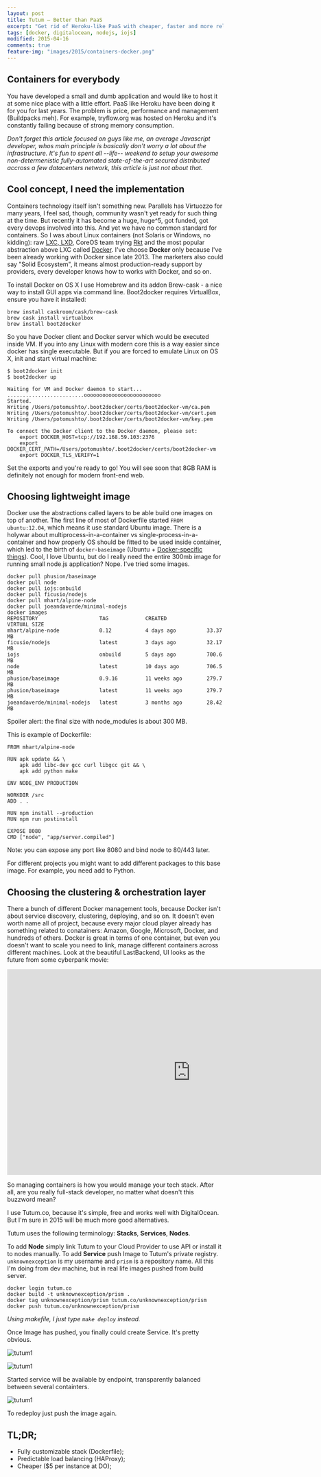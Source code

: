 ```yaml
---
layout: post
title: Tutum — Better than PaaS
excerpt: "Get rid of Heroku-like PaaS with cheaper, faster and more reliable favorite cloud providers"
tags: [docker, digitalocean, nodejs, iojs]
modified: 2015-04-16
comments: true
feature-img: "images/2015/containers-docker.png"
---
```


## Containers for everybody

You have developed a small and dumb application and would like to host it at some nice place with a little effort. PaaS like Heroku have been doing it for you for last years.
The problem is price, performance and management (Buildpacks meh). For example, tryflow.org was hosted on Heroku and it's constantly failing because of strong memory consumption.

*Don't forget this article focused on guys like me, an average Javascript developer, whos main principle is basically don't worry a lot about the infrastructure.
It's fun to spent all --life-- weekend to setup your awesome non-determenistic fully-automated state-of-the-art secured distributed accross a few datacenters network, this article is just not about that.*

## Cool concept, I need the implementation

Containers technology itself isn't something new. Parallels has Virtuozzo for many years, I feel sad, though, community wasn't yet ready for such thing at the time.
But recently it has become a huge, huge^5, got funded, got every devops involved into this. And yet we have no common standard for containers.
So I was about Linux containers (not Solaris or Windows, no kidding): raw [LXC, LXD](https://linuxcontainers.org/), CoreOS team trying [Rkt](https://github.com/coreos/rkt) and the most popular abstraction above LXC called [Docker](https://docker.io). I've choose **Docker** only because I've been already working with Docker since late 2013. The marketers also could say "Solid Ecosystem", it means almost production-ready support by providers, every developer knows how to works with Docker, and so on.

To install Docker on OS X I use Homebrew and its addon Brew-cask - a nice way to install GUI apps via command line. Boot2docker requires VirtualBox, ensure you have it installed:

```
brew install caskroom/cask/brew-cask
brew cask install virtualbox
brew install boot2docker
```

So you have Docker client and Docker server which would be executed inside VM. If you into any Linux with modern core this is a way easier since docker has single executable. But if you are forced to emulate Linux on OS X, init and start virtual machine:

```
$ boot2docker init
$ boot2docker up

Waiting for VM and Docker daemon to start...
.........................ooooooooooooooooooooooooo
Started.
Writing /Users/potomushto/.boot2docker/certs/boot2docker-vm/ca.pem
Writing /Users/potomushto/.boot2docker/certs/boot2docker-vm/cert.pem
Writing /Users/potomushto/.boot2docker/certs/boot2docker-vm/key.pem

To connect the Docker client to the Docker daemon, please set:
    export DOCKER_HOST=tcp://192.168.59.103:2376
    export DOCKER_CERT_PATH=/Users/potomushto/.boot2docker/certs/boot2docker-vm
    export DOCKER_TLS_VERIFY=1
```
Set the exports and you're ready to go! You will see soon that 8GB RAM is definitely not enough for modern front-end web.

## Choosing lightweight image

Docker use the abstractions called layers to be able build one images on top of another. The first line of most of Dockerfile started `FROM ubuntu:12.04`, which means it use standard Ubuntu image. There is a holywar about multiprocess-in-a-container vs single-process-in-a-container and how properly OS should be fitted to be used inside container, which led to the birth of `docker-baseimage` (Ubuntu + [Docker-specific things](https://registry.hub.docker.com/u/phusion/baseimage/)). Cool, I love Ubuntu, but do I really need the entire 300mb image for running small node.js application? Nope. I've tried some images.

```
docker pull phusion/baseimage
docker pull node
docker pull iojs:onbuild
docker pull ficusio/nodejs
docker pull mhart/alpine-node
docker pull joeandaverde/minimal-nodejs
docker images
REPOSITORY                    TAG            CREATED             VIRTUAL SIZE
mhart/alpine-node             0.12           4 days ago          33.37 MB
ficusio/nodejs                latest         3 days ago          32.17 MB
iojs                          onbuild        5 days ago          700.6 MB
node                          latest         10 days ago         706.5 MB
phusion/baseimage             0.9.16         11 weeks ago        279.7 MB
phusion/baseimage             latest         11 weeks ago        279.7 MB
joeandaverde/minimal-nodejs   latest         3 months ago        28.42 MB
```

Spoiler alert: the final size with node_modules is about 300 MB.

This is example of Dockerfile:

```
FROM mhart/alpine-node

RUN apk update && \
    apk add libc-dev gcc curl libgcc git && \
    apk add python make

ENV NODE_ENV PRODUCTION

WORKDIR /src
ADD . .

RUN npm install --production
RUN npm run postinstall

EXPOSE 8080
CMD ["node", "app/server.compiled"]
```
Note: you can expose any port like 8080 and bind node to 80/443 later.

For different projects you might want to add different packages to this base image. For example, you need add to Python.

## Choosing the clustering & orchestration layer

There a bunch of different Docker management tools, because Docker isn't about service discovery, clustering, deploying, and so on.
It doesn't even worth name all of project, because every major cloud player already has something related to conatainers: Amazon, Google, Microsoft, Docker, and hundreds of others.
Docker is great in terms of one container, but even you doesn't want to scale you need to link, manage different containers across different machines.
Look at the beautiful LastBackend, UI looks as the future from some cyberpank movie:

<iframe width="853" height="480" src="https://www.youtube.com/embed/bO0sGz8qN7I" frameborder="0" allowfullscreen></iframe>

So managing containers is how you would manage your tech stack. After all, are you really full-stack developer, no matter what doesn't this buzzword mean?

I use Tutum.co, because it's simple, free and works well with DigitalOcean.
But I'm sure in 2015 will be much more good alternatives.

Tutum uses the following terminology: **Stacks**, **Services**, **Nodes**.

To add **Node** simply link Tutum to your Cloud Provider to use API or install it to nodes manually.
To add **Service**  push Image to Tutum's private registry. `unknownexception` is my username and `prism` is a repository name. All this I'm doing from dev machine, but in real life images pushed from build server.

```
docker login tutum.co
docker build -t unknownexception/prism .
docker tag unknownexception/prism tutum.co/unknownexception/prism
docker push tutum.co/unknownexception/prism
```
*Using makefile, I just type `make deploy` instead.*

Once Image has pushed, you finally could create Service. It's pretty obvious.

![tutum1](/images/2015/tutum1.png)

![tutum1](/images/2015/tutum2.png)

Started service will be available by endpoint, transparently balanced between several containters.

![tutum1](/images/2015/tutum3.png)

To redeploy just push the image again.

## TL;DR;

- Fully customizable stack (Dockerfile);
- Predictable load balancing (HAProxy);
- Cheaper ($5 per instance at DO);
